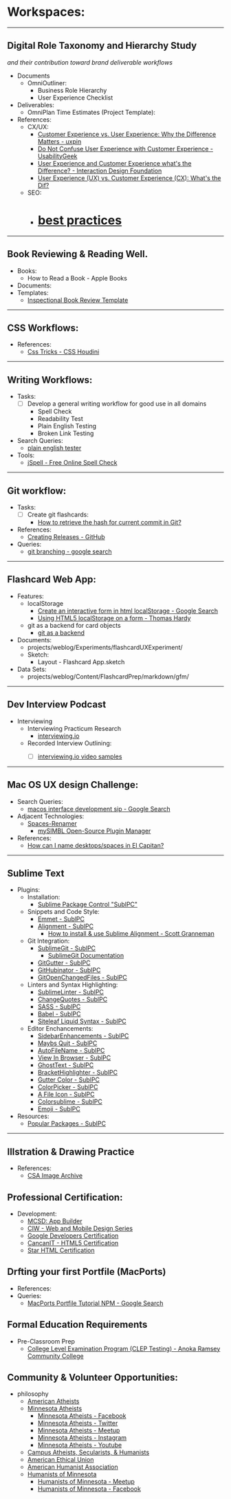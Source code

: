 # Workspaces:

***
## Digital Role Taxonomy and Hierarchy Study
*and their contribution toward brand deliverable workflows*

- Documents
    + OmniOutliner:
        * Business Role Hierarchy
        * User Experience Checklist
- Deliverables:
    + OmniPlan Time Estimates (Project Template):
- References:
    + CX/UX:
        * [Customer Experience vs. User Experience: Why the Difference Matters - uxpin]
        * [Do Not Confuse User Experience with Customer Experience - UsabilityGeek]
        * [User Experience and Customer Experience what's the Difference? - Interaction Design Foundation]
        * [User Experience (UX) vs. Customer Experience (CX): What's the Dif?]
    + SEO:
        * [<h1> best practices]

[Customer Experience vs. User Experience: Why the Difference Matters - uxpin]: https://www.uxpin.com/studio/blog/customer-experience-vs-user-experience-why-the-difference-matters/

[Do Not Confuse User Experience with Customer Experience - UsabilityGeek]: https://usabilitygeek.com/confuse-user-experience-customer-experience/

[User Experience and Customer Experience what's the Difference? - Interaction Design Foundation]: https://www.interaction-design.org/literature/article/user-experience-and-customer-experience-what-s-the-difference

[User Experience (UX) vs. Customer Experience (CX): What's the Dif?]: https://digital.gov/2014/07/07/user-experience-ux-vs-customer-experience-cx-whats-the-dif/

[<h1> best practices]: https://www.google.com/search?q=%3Ch1%3E+best+practices&rlz=1CDGOYI_enUS590US590&oq=%3Ch1%3E+best+practices&aqs=chrome..69i57.21669j0j7&hl=en-US&sourceid=chrome-mobile&ie=UTF-8

***
## Book Reviewing & Reading Well.

- Books:
    + How to Read a Book - Apple Books
- Documents:
- Templates:
    + [Inspectional Book Review Template]



[Inspectional Book Review Template]: projects/weblog/Content/BookStudies/InspectionalBookReviewTemplate.md

***
## CSS Workflows:
- References:
    + [Css Tricks - CSS Houdini]

[Css Tricks - CSS Houdini]: https://css-tricks.com/css-houdini-could-change-the-way-we-write-and-manage-css/

***
## Writing Workflows:
- Tasks:
    - [ ] Develop a general writing workflow for good use in all domains
        * Spell Check
        * Readability Test
        * Plain English Testing
        * Broken Link Testing

- Search Queries:
    + [plain english tester]
- Tools:
    + [jSpell - Free Online Spell Check]

[plain english tester]: https://www.google.com/search?q=plain+english+tester&oq=plain+english+tester&aqs=chrome..69i57.12744j0j1&sourceid=chrome&ie=UTF-8

[jSpell - Free Online Spell Check]: https://www.jspell.com/public-spell-checker.html

***
## Git workflow:
- Tasks:
    - [ ] Create git flashcards:
        * [How to retrieve the hash for current commit in Git?]
- References:
    + [Creating Releases - GitHub]
- Queries:
    + [git branching - google search]

[How to retrieve the hash for current commit in Git?]: https://stackoverflow.com/questions/949314/how-to-retrieve-the-hash-for-the-current-commit-in-git 

[Creating Releases - GitHub]: https://help.github.com/en/articles/creating-releases

[git branching - google search]: https://www.google.com/search?q=git+branching&rlz=1CDGOYI_enUS590US590&hl=en-US&prmd=ivn&source=lnms&tbm=vid&sa=X&ved=2ahUKEwju2YvyvpfhAhWDnoMKHaTQBV4Q_AUoAnoECGYQAg&biw=414&bih=616

***
## Flashcard Web App:
- Features:
    + localStorage
        * [Create an interactive form in html localStorage - Google Search]
        * [Using HTML5 localStorage on a form - Thomas Hardy]
    + git as a backend for card objects
        * [git as a backend]
- Documents:
    + projects/weblog/Experiments/flashcardUXExperiment/
    + Sketch:
        * Layout - Flashcard App.sketch
- Data Sets:
    + projects/weblog/Content/FlashcardPrep/markdown/gfm/


[Using HTML5 localStorage on a form - Thomas Hardy]: http://www.thomashardy.me.uk/using-html5-localstorage-on-a-form

[Create an interactive form in html localStorage - Google Search]: https://www.google.com/search?ei=uY-dXKCHDonDjgTu8ZSQBg&q=create+an+interactive+form+in+html+localstorage&oq=create+an+interactive+form+in+html+localstorage&gs_l=psy-ab.3..33i299j33i160.106885.112026..112482...0.0..0.260.2286.0j8j5......0....1..gws-wiz.......0i71j0i22i30j33i22i29i30.mYHS53LO76E

[git as a backend]: https://www.google.com/search?q=git+as+a+backend&oq=git+as+a+backend&aqs=chrome..69i57j69i64.2784j0j1&sourceid=chrome&ie=UTF-8

***
## Dev Interview Podcast
- Interviewing
    + Interviewing Practicum Research
        * [interviewing.io]
    + Recorded Interview Outlining:
        - [ ] [interviewing.io video samples]


[interviewing.io]: https://interviewing.io/
[interviewing.io video samples]: https://interviewing.io/recordings/

***
## Mac OS UX design Challenge:
- Search Queries:
    + [macos interface development sip - Google Search]
- Adjacent Technologies:
    + [Spaces-Renamer]
        * [mySIMBL Open-Source Plugin Manager]
- References:
    + [How can I name desktops/spaces in El Capitan?]


[macos interface development sip - Google Search]: https://www.google.com/search?ei=XzykXJiEMc2-tQXy3YDIAQ&q=macos+interface+development+sip&oq=macos+interface+development+sip&gs_l=psy-ab.3..35i39.41974.45041..46650...2.0..0.1110.3589.5-1j1j2......0....1..gws-wiz.......0i71j35i304i39.J-S5DllGQ4U

[Spaces-Renamer]: https://github.com/dado3212/spaces-renamer

[mySIMBL Open-Source Plugin Manager]: https://github.com/w0lfschild/mySIMBL

[How can I name desktops/spaces in El Capitan?]: https://apple.stackexchange.com/questions/211954/how-can-i-name-desktops-spaces-in-el-capitan

***
## Sublime Text
- Plugins:
    + Installation:
        * [Sublime Package Control "SublPC"]
    + Snippets and Code Style:
        * [Emmet - SublPC]
        * [Alignment - SublPC]
            - [How to install & use Sublime Alignment - Scott Granneman]
    + Git Integration:
        * [SublimeGit - SublPC]
            - [SublimeGit Documentation]
        * [GitGutter - SublPC]
        * [GitHubinator - SublPC]
        * [GitOpenChangedFiles - SublPC]
    + Linters and Syntax Highlighting:
        * [SublimeLinter - SublPC]
        * [ChangeQuotes - SublPC]
        * [SASS - SublPC]
        * [Babel - SublPC]
        * [Siteleaf Liquid Syntax - SublPC]
    + Editor Enchancements:
        * [SidebarEnhancements - SublPC]
        * [Maybs Quit - SublPC]
        * [AutoFileName - SublPC]
        * [View In Browser - SublPC]
        * [GhostText - SublPC]
        * [BracketHighlighter - SublPC]
        * [Gutter Color - SublPC]
        * [ColorPicker - SublPC]
        * [A File Icon - SublPC]
        * [Colorsublime - SublPC]
        * [Emoji - SublPC]
- Resources:
    + [Popular Packages - SublPC]


[Sublime Package Control "SublPC"]: https://packagecontrol.io/installation

[Popular Packages - SublPC]: https://packagecontrol.io/browse/popular

[Emmet - SublPC]: https://packagecontrol.io/packages/Emmet

[Alignment - SublPC]: https://packagecontrol.io/packages/Alignment

[How to install & use Sublime Alignment - Scott Granneman]: https://www.granneman.com/webdev/editors/sublime-text/packages/how-to-install-and-use-sublime-alignment

[SublimeGit - SublPC]: https://packagecontrol.io/packages/SublimeGit

[SublimeGit Documentation]: https://sublimegit.readthedocs.io/en/latest/

[GitGutter - SublPC]: https://packagecontrol.io/packages/GitGutter

[GitHubinator - SublPC]: https://packagecontrol.io/packages/GitHubinator

[GitOpenChangedFiles - SublPC]: https://www.shopify.com/partners/blog/sublime-text-plugins-2018

[SublimeLinter - SublPC]: https://packagecontrol.io/packages/SublimeLinter

[ChangeQuotes - SublPC]: https://packagecontrol.io/packages/ChangeQuotes

[SASS - SublPC]: https://packagecontrol.io/packages/Sass

[Babel - SublPC]: https://packagecontrol.io/packages/Babel

[Siteleaf Liquid Syntax - SublPC]: https://packagecontrol.io/packages/Siteleaf%20Liquid%20Syntax

[SidebarEnhancements - SublPC]: https://packagecontrol.io/packages/SideBarEnhancements

[Maybs Quit - SublPC]: https://packagecontrol.io/packages/Maybs%20Quit

[AutoFileName - SublPC]: https://packagecontrol.io/packages/AutoFileName

[View In Browser - SublPC]: https://packagecontrol.io/packages/View%20In%20Browser

[GhostText - SublPC]: https://packagecontrol.io/packages/GhostText

[BracketHighlighter - SublPC]: https://packagecontrol.io/packages/BracketHighlighter

[Gutter Color - SublPC]: https://packagecontrol.io/packages/Gutter%20Color

[ColorPicker - SublPC]: https://packagecontrol.io/packages/ColorPicker

[A File Icon - SublPC]: https://packagecontrol.io/packages/A%20File%20Icon

[Colorsublime - SublPC]: https://packagecontrol.io/packages/Colorsublime

[Emoji - SublPC]: https://packagecontrol.io/packages/Emoji


***
## Illstration & Drawing Practice
- References:
    + [CSA Image Archive]

[CSA Image Archive]: https://www.csaimages.com/
## Professional Certification:
- Development:
    + [MCSD: App Builder]
    + [CIW - Web and Mobile Design Series]
    + [Google Developers Certification]
    + [CancanIT - HTML5 Certification]
    + [Star HTML Certification]


[MCSD: App Builder]: https://www.microsoft.com/en-us/learning/mcsd-app-builder-certification.aspx

[CIW - Web and Mobile Design Series]: https://www.ciwcertified.com/ciw-certifications/web-and-mobile-design-series

[Google Developers Certification]: https://developers.google.com/training/certification/

[CancanIT - HTML5 Certification]: https://cancanit.com/html5-certification/

[Star HTML Certification]: https://www.starcertification.org/Certifications/Certificate/html
## Drfting your first Portfile (MacPorts)
- References:
- Queries:
    + [MacPorts Portfile Tutorial NPM - Google Search]

[MacPorts Portfile Tutorial NPM - Google Search]: https://www.google.com/search?rlz=1CDGOYI_enUS590US590&hl=en-US&ei=LbqVXIyJOu_ZjgSmiJfYBA&q=macports+portfile+tutorial+npm&oq=macports+portfile+tutorial+npm&gs_l=mobile-gws-wiz-serp.3...114247.115787..116798...0.0..0.321.1099.2-2j2......0....1.........0i71j33i160j33i22i29i30.JaneooqbpI0


## Formal Education Requirements
- Pre-Classroom Prep
    + [College Level Examination Program (CLEP Testing) - Anoka Ramsey Community College]

[College Level Examination Program (CLEP Testing) - Anoka Ramsey Community College]: https://www.anokaramsey.edu/resources/testing-services/clep-testing/
## Community & Volunteer Opportunities:
- philosophy
    + [American Atheists]
    + [Minnesota Atheists]
        * [Minnesota Atheists - Facebook]
        * [Minnesota Atheists - Twitter]
        * [Minnesota Atheists - Meetup]
        * [Minnesota Atheists - Instagram]
        * [Minnesota Atheists - Youtube]
    + [Campus Atheists, Secularists, & Humanists]
    + [American Ethical Union]
    + [American Humanist Association]
    + [Humanists of Minnesota]
        * [Humanists of Minnesota - Meetup]
        * [Humanists of Minnesota - Facebook]


[American Atheists]: https://www.atheists.org/

[American Humanist Association]: https://americanhumanist.org/

[American Ethical Union]: https://aeu.org/

[Minnesota Atheists]: http://mnatheists.org

[Minnesota Atheists - Facebook]: https://www.facebook.com/MinnesotaAtheists

[Minnesota Atheists - Twitter]: https://twitter.com/MNAtheists

[Minnesota Atheists - Meetup]: https://www.meetup.com/MinnesotaAtheists/

[Minnesota Atheists - Instagram]: https://www.instagram.com/MinnesotaAtheists/

[Minnesota Atheists - Youtube]: https://www.youtube.com/channel/UCZWW_uSNS4JNunIj-KgUztA

[Campus Atheists, Secularists, & Humanists]: http://cashumn.org

[Humanists of Minnesota]: https://humanistsofmn.org

[Humanists of Minnesota - Meetup]: https://www.meetup.com/humanism-166/

[Humanists of Minnesota - Facebook]: https://www.facebook.com/HumanistsOfMinnesota/